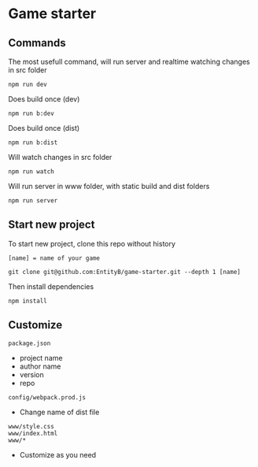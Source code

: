# Game starter

## Commands

The most usefull command, will run server and realtime watching changes in src folder

```npm run dev```

Does build once (dev)

```npm run b:dev```

Does build once (dist)

```npm run b:dist```

Will watch changes in src folder

```npm run watch```

Will run server in www folder, with static build and dist folders

```npm run server```

## Start new project

To start new project, clone this repo without history

    [name] = name of your game
    
```git clone git@github.com:EntityB/game-starter.git --depth 1 [name]```

Then install dependencies

```npm install```

## Customize

```package.json```

- project name
- author name
- version
- repo

```config/webpack.prod.js```

 - Change name of dist file

 ```
 www/style.css
 www/index.html
 www/*
 ```
  - Customize as you need
  
